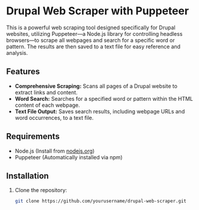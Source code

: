 # Drupal Web Scraper with Puppeteer

This is a powerful web scraping tool designed specifically for Drupal websites, utilizing Puppeteer—a Node.js library for controlling headless browsers—to scrape all webpages and search for a specific word or pattern. The results are then saved to a text file for easy reference and analysis.

## Features

- **Comprehensive Scraping:** Scans all pages of a Drupal website to extract links and content.
- **Word Search:** Searches for a specified word or pattern within the HTML content of each webpage.
- **Text File Output:** Saves search results, including webpage URLs and word occurrences, to a text file.

## Requirements

- Node.js (Install from [nodejs.org](https://nodejs.org/))
- Puppeteer (Automatically installed via npm)

## Installation

1. Clone the repository:
   ```bash
   git clone https://github.com/yourusername/drupal-web-scraper.git

